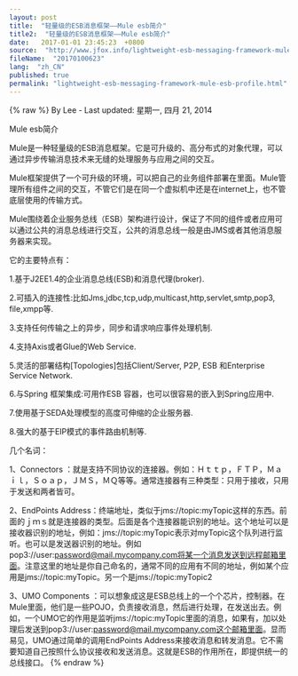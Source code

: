 ```yaml
---
layout: post
title:  "轻量级的ESB消息框架——Mule esb简介"
title2:  "轻量级的ESB消息框架——Mule esb简介"
date:   2017-01-01 23:45:23  +0800
source:  "http://www.jfox.info/lightweight-esb-messaging-framework-mule-esb-profile.html"
fileName:  "20170100623"
lang:  "zh_CN"
published: true
permalink: "lightweight-esb-messaging-framework-mule-esb-profile.html"
---
```

{% raw %}
By Lee - Last updated: 星期一, 四月 21, 2014

Mule esb简介

Mule是一种轻量级的ESB消息框架。它是可升级的、高分布式的对象代理，可以通过异步传输消息技术来无缝的处理服务与应用之间的交互。 

Mule框架提供了一个可升级的环境，可以把自己的业务组件部署在里面。Mule管理所有组件之间的交互，不管它们是在同一个虚拟机中还是在internet上，也不管底层使用的传输方式。

 Mule围绕着企业服务总线（ESB）架构进行设计，保证了不同的组件或者应用可以通过公共的消息总线进行交互，公共的消息总线一般是由JMS或者其他消息服务器来实现。 

它的主要特点有： 

  1.基于J2EE1.4的企业消息总线(ESB)和消息代理(broker). 

  2.可插入的连接性:比如Jms,jdbc,tcp,udp,multicast,http,servlet,smtp,pop3, file,xmpp等. 

  3.支持任何传输之上的异步，同步和请求响应事件处理机制. 

  4.支持Axis或者Glue的Web Service. 

  5.灵活的部署结构[Topologies]包括Client/Server, P2P, ESB 和Enterprise Service Network. 

  6.与Spring 框架集成:可用作ESB 容器，也可以很容易的嵌入到Spring应用中. 

  7.使用基于SEDA处理模型的高度可伸缩的企业服务器. 

  8.强大的基于EIP模式的事件路由机制等. 

几个名词： 

  1、Connectors ：就是支持不同协议的连接器。例如：Ｈｔｔｐ，ＦＴＰ，Ｍａｉｌ，Ｓｏａｐ，ＪＭＳ，ＭＱ等等。通常连接器有三种类型：只用于接收，只用于发送和两者皆可。 

  2、EndPoints Address：终端地址，类似于jms://topic:myTopic这样的东西。前面的ｊｍｓ就是连接器的类型。后面是各个连接器能识别的地址。这个地址可以是接收器识别的地址，例如：jms://topic:myTopic表示对myTopic这个队列进行监听。也可以是发送器识别的地址。例如pop3://user:password@mail.mycompany.com将某一个消息发送到远程邮箱里面。注意这里的地址是你自己命名的，通常不同的应用有不同的地址，例如某个应用是jms://topic:myTopic。另一个是jms://topic:myTopic2 

  3、UMO Components ：可以想象成这是ESB总线上的一个个芯片，控制器。在Mule里面，他们是一些POJO，负责接收消息，然后进行处理，在发送出去。例如，一个UMO它的作用是监听jms://topic:myTopic里面的消息，如果有，加以处理后发送到pop3://user:password@mail.mycompany.com这个邮箱里面。显而易见，UMO通过简单的调用EndPoints Address来接收消息和转发消息。它不需要知道自己按照什么协议接收和发送消息。这就是ESB的作用所在，即提供统一的总线接口。
{% endraw %}